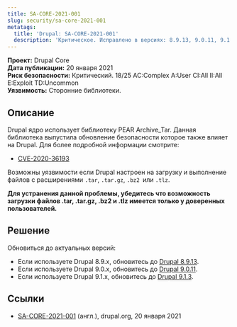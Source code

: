 ```yaml
---
title: SA-CORE-2021-001
slug: security/sa-core-2021-001
metatags:
  title: 'Drupal: SA-CORE-2021-001'
  description: 'Критическое. Исправлено в версиях: 8.9.13, 9.0.11, 9.1.3.'
---
```


**Проект:** Drupal Core\
**Дата публикации:** 20 января 2021\
**Риск безопасности:** Критический. 18/25 AC:Complex A:User CI:All II:All E:Exploit TD:Uncommon\
**Уязвимость:** Сторонние библиотеки.

## Описание

Drupal ядро использует библиотеку PEAR Archive_Tar. Данная библиотека выпустила обновление безопасности которое также влияет на Drupal. Для более подробной информации смотрите:

- [CVE-2020-36193](https://cve.mitre.org/cgi-bin/cvename.cgi?name=CVE-2020-36193)

Возможны уязвимости если Drupal настроен на загрузку и выполнение файлов с расширениями `.tar`, `.tar.gz`, `.bz2 `или `.tlz`.

**Для устранения данной проблемы, убедитесь что возможность загрузки файлов .tar, .tar.gz, .bz2 и .tlz имеется только у доверенных пользователей.**

## Решение

Обновиться до актуальных версий:

- Если используете Drupal 8.9.x, обновитесь до [Drupal 8.9.13](../../../releases/8/8.9.x/8.9.13/index.md).
- Если используете Drupal 9.0.x, обновитесь до [Drupal 9.0.11](../../../releases/9/9.0.x/9.0.11/index.md).
- Если используете Drupal 9.1.x, обновитесь до [Drupal 9.1.3](../../../releases/9/9.1.x/9.1.3/index.md).

## Ссылки

- [SA-CORE-2021-001](https://www.drupal.org/sa-core-2021-001) (англ.), drupal.org, 20 января 2021